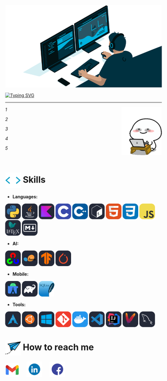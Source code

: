 ![MasterHead](images/Banner-crop.gif)


<!-- Define the icon size used in profile -->
<style>
  .icon-size {
    width: 50px;
    height: 50px;
  }
</style>


[![Typing SVG](https://readme-typing-svg.herokuapp.com?font=Fira+Code&weight=600&size=25&pause=1000&color=3DF75A&width=435&lines=Hi%2C+welcome+to+my+GitHub+%F0%9F%91%8B)](https://git.io/typing-svg)

---------------------

<img align="right" alt="TypingGif" src="images/Typing.gif" width="130" />
<p><em>
1

2

3

4

5

</em></p>


<br>

# <img src="images/Skill.gif" alt="Skill" class="icon-size" style="vertical-align: middle;" > Skills



- **Languages:**

<img src="images/Python-Dark.svg" alt="Python" class="icon-size">
<img src="images/Java-Dark.svg" alt="Java" class="icon-size">
<img src="images/Kotlin-Dark.svg" alt="Kotlin" class="icon-size">
<img src="images/C.svg" alt="C" class="icon-size">
<img src="images/CPP.svg" alt="C++" class="icon-size">
<img src="images/Bash-Dark.svg" alt="Bash" class="icon-size">
<img src="images/HTML.svg" alt="HTML" class="icon-size">
<img src="images/CSS.svg" alt="CSS" class="icon-size">
<img src="images/JavaScript.svg" alt="JavaScript" class="icon-size">
<img src="images/LaTeX-Dark.svg" alt="Latex" class="icon-size">
<img src="images/Markdown-Dark.svg" alt="MarkDown" class="icon-size">



- **AI:**

<img src="images/OpenCV-Dark.svg" alt="Open-CV" class="icon-size">
<img src="images/ScikitLearn-Dark.svg" alt="Scikit-learn" class="icon-size">
<img src="images/TensorFlow-Dark.svg" alt="Tensorflow" class="icon-size">
<img src="images/PyTorch-Dark.svg" alt="PyTouch" class="icon-size">



- **Mobile:**

<img src="images/AndroidStudio-Dark.svg" alt="Android Studio" class="icon-size">
<img src="images/Gradle-Dark.svg" alt="Gradle" class="icon-size">
<img src="images/SQLite.svg" alt="SQLite" class="icon-size">


- **Tools:**

<img src="images/Arch-Dark.svg" alt="Arch" class="icon-size">
<img src="images/Ubuntu-Dark.svg" alt="Ubuntu" class="icon-size">
<img src="images/Windows-Dark.svg" alt="Windows" class="icon-size">
<img src="images/Git.svg" alt="Git" class="icon-size">
<img src="images/Docker.svg" alt="Docker" class="icon-size">
<img src="images/VSCode-Dark.svg" alt="VSCode" class="icon-size">
<img src="images/Idea-Dark.svg" alt="Idea" class="icon-size">
<img src="images/Maven-Dark.svg" alt="Maven" class="icon-size">
<img src="images/MySQL-Dark.svg" alt="MySQL" class="icon-size">


<br>

# <img src="images/paper-plane.png" alt="ReachMe" class="icon-size" style="vertical-align: middle;" >  How to reach me

<a href="mailto:chutrunganh04@gmail.com" style="display: inline-block; margin-right: 20px;">
  <img height="45" align="left" alt="Gmail" src="images/gmail.png" />
</a>
<a href="https://www.linkedin.com/in/chu-trung-anh" style="display: inline-block; margin-right: 20px;">
  <img height="50" align="left" alt="LinkedIn" src="images/LinkedIn.gif" />
</a>
<a href="https://www.facebook.com/profile.php?id=100045548761533" style="display: inline-block; margin-right: 20px;">
  <img height="50" align="left" alt="Facebook" src="images/Facebook.gif" />
</a>



